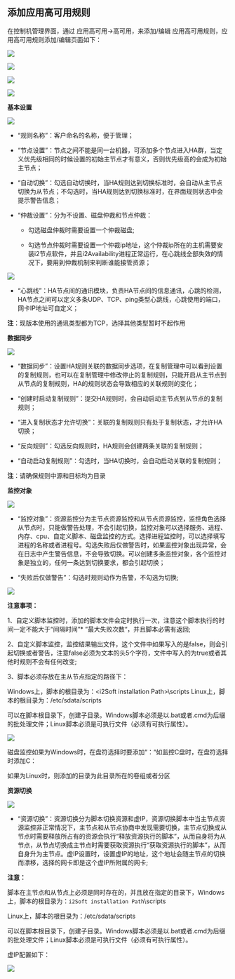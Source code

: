 ## 添加应用高可用规则

在控制机管理界面，通过 应用高可用-&gt;高可用，来添加/编辑 应用高可用规则，应用高可用规则添加/编辑页面如下：

![](/assets/V7.028613.png)

![](/assets/V7.028614.png)

![](/assets/V7.028615.png)

![](/assets/V7.028616.png)

**基本设置**

![](/assets/V7.028617.png)

*   “规则名称”：客户命名的名称，便于管理；

*   “节点设置”：节点之间不能是同一台机器，可添加多个节点进入HA群，当定义优先级相同的时候设置的初始主节点才有意义，否则优先级高的会成为初始主节点；


*   “自动切换”：勾选自动切换时，当HA规则达到切换标准时，会自动从主节点切换为从节点；不勾选时，当HA规则达到切换标准时，在界面规则状态中会提示警告信息；

*   “仲裁设置”：分为不设置、磁盘仲裁和节点仲裁：

    * 勾选磁盘仲裁时需要设置一个仲裁磁盘;

    * 勾选节点仲裁时需要设置一个仲裁ip地址，这个仲裁ip所在的主机需要安装i2节点软件，并且i2Availability进程正常运行，在心跳线全部失效的情况下，要用到仲裁机制来判断谁能接管资源；

![](/assets/V7.028618.png)

*   “心跳线”：HA节点间的通讯模块，负责HA节点间的信息通讯，心跳的检测，HA节点之间可以定义多条UDP、TCP、ping类型心跳线，心跳使用的端口，网卡IP地址可自定义；

 **注**：现版本使用的通讯类型都为TCP，选择其他类型暂时不起作用

**数据同步**

![](/assets/V7.028619.png)

*   “数据同步”：设置HA规则关联的数据同步选项，在复制管理中可以看到设置的复制规则，也可以在复制管理中修改停止的复制规则，只能开启从主节点到从节点的复制规则，HA的规则状态会导致相应的关联规则的变化；

*   “创建时启动复制规则”：提交HA规则时，会自动启动主节点到从节点的复制规则；

*   “进入复制状态才允许切换”：关联的复制规则只有处于复制状态，才允许HA切换；

*   “反向规则”：勾选反向规则时，HA规则会创建两条关联的复制规则；

*   “自动启动复制规则”：勾选时，当HA切换时，会自动启动关联的复制规则；

 **注**：请确保规则中源和目标均为目录

**监控对象**

![](/assets/V7.028620.png)

*   “监控对象”：资源监控分为主节点资源监控和从节点资源监控，监控角色选择从节点时，只能做警告处理，不会引起切换，监控对象可以选择服务、进程、内存、cpu、自定义脚本、磁盘监控的方式。选择进程监控时，可以选择填写进程的名称或者进程号。勾选失败后仅做警告时，如果监控对象出现异常，会在日志中产生警告信息，不会导致切换。可以创建多条监控对象，各个监控对象是独立的，任何一条达到切换要求，都会引起切换；

*   “失败后仅做警告”：勾选时规则动作为告警，不勾选为切换;

![](/assets/V7.028621.png)

 **注意事项：**

1、自定义脚本监控时，添加的脚本文件会定时执行一次，注意这个脚本执行的时间一定不能大于“间隔时间”* ”最大失败次数“，并且脚本必需有返回;

2、自定义脚本监控，监控结果输出文件，这个文件中如果写入的是false，则会引起切换或者警告，注意false必须为文本的头5个字符，文件中写入的为true或者其他时规则不会有任何改变;

3、脚本必须存放在主从节点指定的路径下：

Windows上，脚本的根目录为：&lt;i2Soft installation Path&gt;\scripts
Linux上，脚本的根目录为：/etc/sdata/scripts

可以在脚本根目录下，创建子目录。Windows脚本必须是以.bat或者.cmd为后缀的批处理文件；Linux脚本必须是可执行文件（必须有可执行属性）。

![](/assets/V7.028622.png)

磁盘监控如果为Windows时，在盘符选择时要添加“：“如监控C盘时，在盘符选择时添加C：

如果为Linux时，则添加的目录为此目录所在的卷组或者分区


**资源切换**

![](/assets/V7.028623.png)

*   “资源切换”：资源切换分为脚本切换资源和虚IP，资源切换脚本中当主节点资源监控非正常情况下，主节点和从节点协商中发现需要切换，主节点切换成从节点时需要释放所占有的资源会执行“释放资源执行的脚本”，从而自身将为从节点，从节点切换成主节点时需要获取资源执行“获取资源执行的脚本”，从而自身升为主节点。虚IP设置时，设置虚IP的地址，这个地址会随主节点的切换而漂移，选择的网卡即是这个虚IP所附属的网卡;

 **注意：**

脚本在主节点和从节点上必须是同时存在的，并且放在指定的目录下，Windows上，脚本的根目录为：`i2Soft installation Path`\scripts

Linux上，脚本的根目录为：/etc/sdata/scripts

可以在脚本根目录下，创建子目录。Windows脚本必须是以.bat或者.cmd为后缀的批处理文件；Linux脚本必须是可执行文件（必须有可执行属性）。

虚IP配置如下：

![](/assets/V7.028624.png)


